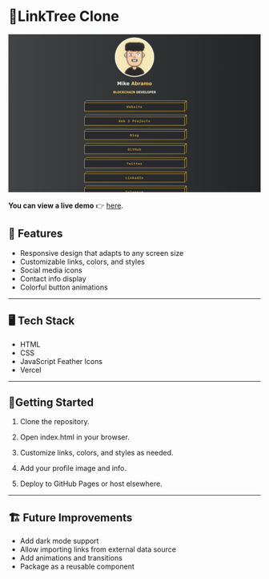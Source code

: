 # :palm_tree:LinkTree Clone

![Screenshot of LinkTree clone](./ScreenShot-Linktree-1-12-24.png)

**You can view a live demo** :point_right: [here](https://mabramo-linktree.vercel.app/).

## :dizzy: Features

- Responsive design that adapts to any screen size
- Customizable links, colors, and styles
- Social media icons
- Contact info display
- Colorful button animations

<hr>

## :desktop_computer: Tech Stack

- HTML
- CSS
- JavaScript Feather Icons
- Vercel
<hr>

## :rocket:Getting Started

1. Clone the repository.

2. Open index.html in your browser.

3. Customize links, colors, and styles as needed.

4. Add your profile image and info.

5. Deploy to GitHub Pages or host elsewhere.

<hr>

## :building_construction: Future Improvements

- Add dark mode support
- Allow importing links from external data source
- Add animations and transitions
- Package as a reusable component
